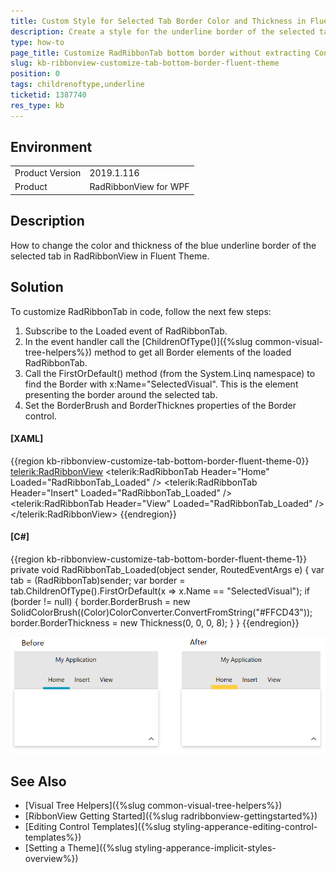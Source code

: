 ```yaml
---
title: Custom Style for Selected Tab Border Color and Thickness in Fluent theme
description: Create a style for the underline border of the selected tab. Change its color and thickness in code behind. 
type: how-to
page_title: Customize RadRibbonTab bottom border without extracting ControlTemplate in Fluent theme
slug: kb-ribbonview-customize-tab-bottom-border-fluent-theme
position: 0
tags: childrenoftype,underline
ticketid: 1387740
res_type: kb
---
```


## Environment
<table>
	<tr>
		<td>Product Version</td>
		<td>2019.1.116</td>
	</tr>
	<tr>
		<td>Product</td>
		<td>RadRibbonView for WPF</td>
	</tr>
</table>

## Description

How to change the color and thickness of the blue underline border of the selected tab in RadRibbonView in Fluent Theme.

## Solution

To customize RadRibbonTab in code, follow the next few steps:

1. Subscribe to the Loaded event of RadRibbonTab.
2. In the event handler call the [ChildrenOfType<T>()]({%slug common-visual-tree-helpers%}) method to get all Border elements of the loaded RadRibbonTab. 
3. Call the FirstOrDefault() method (from the System.Linq namespace) to find the Border with x:Name="SelectedVisual". This is the element presenting the border around the selected tab.
4. Set the BorderBrush and BorderThicknes properties of the Border control.

#### __[XAML]__
{{region kb-ribbonview-customize-tab-bottom-border-fluent-theme-0}}
	<telerik:RadRibbonView>
		<telerik:RadRibbonTab Header="Home" Loaded="RadRibbonTab_Loaded" />
		<telerik:RadRibbonTab Header="Insert" Loaded="RadRibbonTab_Loaded" />
		<telerik:RadRibbonTab Header="View" Loaded="RadRibbonTab_Loaded" />            
	</telerik:RadRibbonView>
{{endregion}}

#### __[C#]__
{{region kb-ribbonview-customize-tab-bottom-border-fluent-theme-1}}
	private void RadRibbonTab_Loaded(object sender, RoutedEventArgs e)
	{
		var tab = (RadRibbonTab)sender;
		var border = tab.ChildrenOfType<Border>().FirstOrDefault(x => x.Name == "SelectedVisual");
		if (border != null)
		{
			border.BorderBrush = new SolidColorBrush((Color)ColorConverter.ConvertFromString("#FFCD43"));
			border.BorderThickness = new Thickness(0, 0, 0, 8);
		}
	}
{{endregion}}

![Before (left) and after (right) visual example](images/kb-ribbonview-customize-tab-bottom-border-fluent-theme-0.png)

## See Also
* [Visual Tree Helpers]({%slug common-visual-tree-helpers%})
* [RibbonView Getting Started]({%slug radribbonview-gettingstarted%})
* [Editing Control Templates]({%slug styling-apperance-editing-control-templates%})
* [Setting a Theme]({%slug styling-apperance-implicit-styles-overview%})


